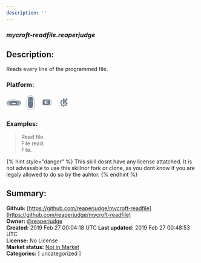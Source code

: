 ```yaml
---
description: ''
---
```


### _mycroft-readfile.reaperjudge_  
## Description:  
Reads every line of the programmed file.  
  
  
### Platform:  
 ![Mark I](../.gitbook/assets/mark-1-icon.png)  ![Mark II](../.gitbook/assets/mark-2-icon.png)  ![Picroft](../.gitbook/assets/picroft-icon.png)  ![plasmoid](../.gitbook/assets/kde.png)   
### Examples:  
> Read file.  
> File read.  
> File.  
  
{% hint style="danger" %}
This skill dosnt have any license attatched. It is not adviasable to use this skillnor fork or clone, as you dont know if you are legaly allowed to do so by the auhtor.
{% endhint %}
  
## Summary:  
**Github:** [https://github.com/reaperjudge/mycroft-readfile](https://github.com/reaperjudge/mycroft-readfile)  
**Owner:** [@reaperjudge](https://github.com/reaperjudge)  
**Created:** 2019 Feb 27 00:04:18 UTC  **Last updated:** 2019 Feb 27 00:48:53 UTC  
**License:** No License  
**Market status:** [Not in Market](https://market.mycroft.ai/skill/)  
**Categories:** [ uncategorized ]   
